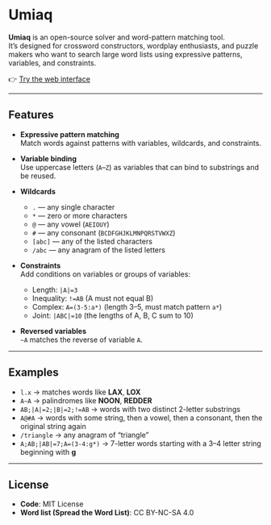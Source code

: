# Umiaq

**Umiaq** is an open-source solver and word-pattern matching tool.  
It’s designed for crossword constructors, wordplay enthusiasts, and puzzle makers who want to search large word lists using expressive patterns, variables, and constraints.

👉 [Try the web interface](web/index.html)

---

## Features

- **Expressive pattern matching**  
  Match words against patterns with variables, wildcards, and constraints.

- **Variable binding**  
  Use uppercase letters (`A`–`Z`) as variables that can bind to substrings and be reused.

- **Wildcards**
  - `.` — any single character
  - `*` — zero or more characters
  - `@` — any vowel (`AEIOUY`)
  - `#` — any consonant (`BCDFGHJKLMNPQRSTVWXZ`)
  - `[abc]` — any of the listed characters
  - `/abc` — any anagram of the listed letters

- **Constraints**  
  Add conditions on variables or groups of variables:
  - Length: `|A|=3`
  - Inequality: `!=AB` (A must not equal B)
  - Complex: `A=(3-5:a*)` (length 3–5, must match pattern `a*`)
  - Joint: `|ABC|=10` (the lengths of A, B, C sum to 10)

- **Reversed variables**  
  `~A` matches the reverse of variable `A`.

---

## Examples

- `l.x` → matches words like **LAX**, **LOX**
- `A~A` → palindromes like **NOON**, **REDDER**
- `AB;|A|=2;|B|=2;!=AB` → words with two distinct 2-letter substrings
- `A@#A` → words with some string, then a vowel, then a consonant, then the original string again
- `/triangle` → any anagram of “triangle”
- `A;AB;|AB|=7;A=(3-4:g*)` → 7-letter words starting with a 3–4 letter string beginning with **g**

---

## License

- **Code**: MIT License
- **Word list (Spread the Word List)**: CC BY-NC-SA 4.0  

